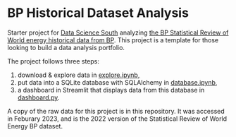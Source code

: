 # BP Historical Dataset Analysis

Starter project for [Data Science South](https://www.datasciencesouth.com/) analyzing [the BP Statistical Review of World energy historical data from BP](https://www.bp.com/en/global/corporate/energy-economics/statistical-review-of-world-energy/downloads.html).  This project is a template for those looking to build a data analysis portfolio.

The project follows three steps:

1. download & explore data in [explore.ipynb](https://github.com/ADGEfficiency/analyze-bp-historical-data/blob/main/notebooks/explore.ipynb),
2. put data into a SQLite database with SQLAlchemy in [database.ipynb](https://github.com/ADGEfficiency/analyze-bp-historical-data/blob/main/notebooks/database.ipynb),
3. a dashboard in Streamlit that displays data from this database in [dashboard.py](https://github.com/ADGEfficiency/analyze-bp-historical-data/blob/main/dashboard.py).

A copy of the raw data for this project is in this repository.  It was accessed in Feburary 2023, and is the 2022 version of the Statistical Review of World Energy BP dataset.
